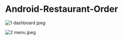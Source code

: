 # Android-Restaurant-Order

![1 dashboard jpeg](https://user-images.githubusercontent.com/102400087/188354497-edfd7759-b3e4-41ff-9aaf-74e781c6adc0.jpeg)

![2 menu jpeg](https://user-images.githubusercontent.com/102400087/188354518-5e1e6175-0fec-46be-833b-75d3faaf602b.jpeg)
